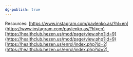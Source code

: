 ```yaml
---
dg-publish: true
---
```


Resources: [https://www.instagram.com/pavlenko.as/?hl=en](https://www.instagram.com/pavlenko.as/?hl=en)
[https://healthclub.hezen.us/mod/page/view.php?id=9](https://healthclub.hezen.us/mod/page/view.php?id=9)
[https://healthclub.hezen.us/enrol/index.php?id=2](https://healthclub.hezen.us/enrol/index.php?id=2) 